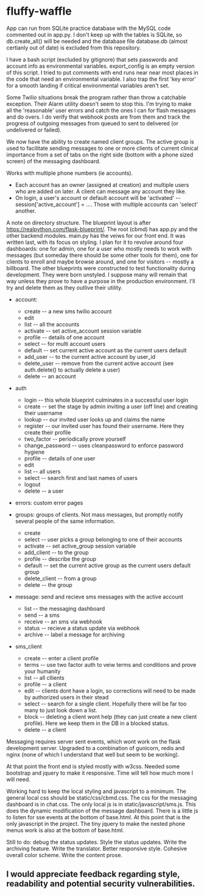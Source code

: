 # fluffy-waffle

 App can run from SQLite practice database with the MySQL code commented out in app.py. I don't keep up with the tables is SQLite, so db.create_all() will be needed and the database file database.db (almost certianly out of date) is excluded from this repository. 

 I have a bash script (excluded by gitignore) that sets passwords and account info as environmental variables. export_config is an empty version of this script. I tried to put comments with end runs near near most places in the code that need an environmental variable. I also trap the first 'key error' for a smooth landing if critical environmental variables aren't set.

Some Twilio situations break the program rather than throw a catchable exception. Their Alarm utility doesn't seem to stop this. I'm trying to make all the 'reasonable' user errors and catch the ones I can for flash messages and do overs. I do verify that webhook posts are from them and track the progress of
outgoing messages from queued to sent to delivered (or undelivered or failed).

We now have the ability to create named client groups. The active group is used to facilitate sending messages to one or more clients of current clinical
importance from a set of tabs on the right side (bottom with a phone sized screen) of the messaging dashboard.

Works with multiple phone numbers (ie accounts). 
- Each account has an owner (assigned at creation) and multiple users who are added on later. A client can message any account they like.
- On login, a user's account or default account will be 'activated' -- session['active_account'] = .... Those with multiple accounts can 'select' another.

A note on directory structure. The blueprint layout is after https://realpython.com/flask-blueprint/. 
The root (cbmd) has app.py and the other backend modules. main.py has the veiws for our front end. It was written last, with its focus on styling. I plan for it to revolve around four dashboards: one for admin, one for a user who mostly needs to work with messages (but someday there should be some other tools for them), one for clients to enroll and maybe browse around, and one for visitors -- mostly a billboard. 
The other blueprints were constructed to test functionality during development. They were born unstyled. I suppose many will remain that way unless they prove to have a purpose in the production environment. I'll try and delete them as they outlive their utility.
	
- account: 
	- create -- a new sms twilio account
	- edit
	- list -- all the accounts
	- activate -- set active_account session variable
	- profile -- details of one account
	- select -- for multi account users
	- default -- set current active account as the current users default
	- add_user -- to the current active account by user_id
	- delete_user -- remove from the current active account (see auth.delete() to actually delete a user)
	- delete -- an account
			
- auth		
	- login -- this whole blueprint culminates in a successful user login
	- create -- set the stage by admin inviting a user (off line) and creating their username    
	- lookup -- our invited user looks up and claims the name
	- register -- our invited user has found their username. Here they create their profile
	- two_factor -- periodically prove yourself
	- change_password -- uses cleanpassword to enforce password hygiene
	- profile -- details of one user
	- edit
	- list -- all users
	- select -- search first and last names of users
	- logout
	- delete -- a user

- errors: custom error pages

- groups: groups of clients. Not mass messages, but promptly notify several people of the same information.
	- create
	- select -- user picks a group belonging to one of their accounts
	- activate -- set active_group session variable
	- add_client -- to the group
	- profile -- describe the group
	- default -- set the current active group as the current users default group
	- delete_client -- from a group
	- delete -- the group

- message: send and recieve sms messages with the active account
	- list -- the messaging dashboard
	- send -- a sms 
	- receive -- an sms via webhook
	- status -- recieve a status update via webhook
	- archive -- label a message for archiving
	
- sms_client		
	- create -- enter a client profile
	- terms -- use two factor auth to veiw terms and conditions and prove your humanity
	- list -- all cllients
	- profile -- a client
	- edit -- clients dont have a login, so corrections will need to be made by authorized users in their stead
	- select -- search for a single client. Hopefully there will be far too many to just look down a list.
	- block -- deleting a client wont help (they can just create a new client profile). Here we keep them in the DB in a blocked status.
	- delete -- a client

Messaging requires server sent events, which wont work on the flask development server. Upgraded to a combination of gunicorn, redis and nginx (none of which I understand that well but seem to be working).

At that point the front end is styled mostly with w3css. Needed some bootstrap and jquery to make it responsive. Time will tell how much more I will need.

Working hard to keep the local styling and javascript to a minimum. The general local css should be static/css/cbmd.css. The css for the messaging dashboard is in chat.css. The only local js is in static/javascript/sms.js. This does the dynamic modification of the message dashboard. There is a little js to listen for sse events at the bottom of base.html. At this point that is the only javascript in the project. The tiny jquery to make the nested phone menus work is also at the bottom of base.html.

Still to do: debug the status updates. Style the status updates. Write the archiving feature. Write the translator. Better responsive style. Cohesive overall color scheme. Write the content prose.

## I would appreciate feedback regarding style, readability and potential security vulnerabilities. 
